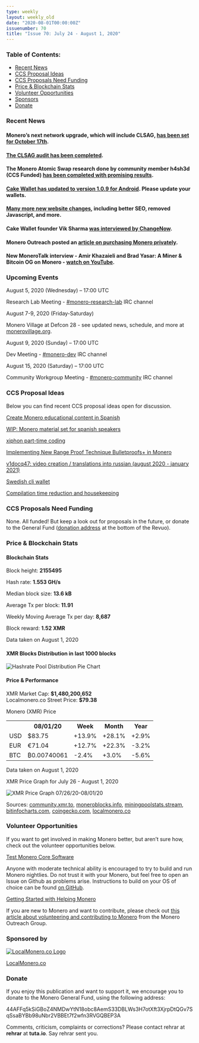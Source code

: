 ```yaml
---
type: weekly
layout: weekly_old
date: "2020-08-01T00:00:00Z"
issuenumber: 70
title: "Issue 70: July 24 - August 1, 2020"
---
```


<h3>Table of Contents:</h3>
<ul class="contents">
    <li><a href="#news">Recent News</a></li>
    <li><a href="#ideas">CCS Proposal Ideas</a></li>
    <li><a href="#proposals">CCS Proposals Need Funding</a></li>
    <li><a href="#stats">Price & Blockchain Stats</a></li>
    <li><a href="#volunteer">Volunteer Opportunities</a></li>
    <li><a href="#sponsor">Sponsors</a></li>
    <li><a href="#donate">Donate</a></li>
</ul>

<h3 id="news">Recent News</h3>

<div class="newsbyte">
    <h4>Monero’s next network upgrade, which will include CLSAG, <a href="https://www.reddit.com/r/Monero/comments/hzw1hu/the_date_of_the_next_monero_network_upgrade_has/" target="_blank">has been set for October 17th</a>.</h4>
</div>

<div class="newsbyte">
    <h4><a href="https://web.getmonero.org/2020/07/31/clsag-audit.html" target="_blank">The CLSAG audit has been completed</a>.</h4>
</div>

<div class="newsbyte">
    <h4>The Monero Atomic Swap research done by community member h4sh3d (CCS Funded) <a href="https://www.reddit.com/r/Monero/comments/i1fknt/ccs_results_monero_atomic_swaps_research/" target="_blank">has been completed with promising results</a>.</h4>
</div>

<div class="newsbyte">
    <h4><a href="https://www.reddit.com/r/Monero/comments/i0s6i1/update_cake_wallet_109_for_android/" target="_blank">Cake Wallet has updated to version 1.0.9 for Android</a>. Please update your wallets.</h4>
</div>

<div class="newsbyte">
    <h4><a href="https://www.reddit.com/r/Monero/comments/i0mpk2/getmoneroorg_updated_massive_performance/" target="_blank">Many more new website changes</a>, including better SEO, removed Javascript, and more.</h4>
</div>

<div class="newsbyte">
    <h4>Cake Wallet founder Vik Sharma <a href="https://changenow.io/blog/know-the-wallet-cake-wallet-founder-vikrant-sharma" target="_blank">was interviewed by ChangeNow</a>.</h4>
</div>

<div class="newsbyte">
    <h4>Monero Outreach posted an <a href="https://www.monerooutreach.org/how-to-buy-monero.html" target="_blank">article on purchasing Monero privately</a>.</h4>
</div>

<div class="newsbyte">
    <h4>New MoneroTalk interview - Amir Khazaieli and Brad Yasar: A Miner & Bitcoin OG on Monero - <a href="https://youtu.be/fKBGH430V2A" target="_blank">watch on YouTube</a>.</h4>
</div>

<h3 id="events">Upcoming Events</h3>

<div class="event">
    <p class="date" markdown="1">August 5, 2020 (Wednesday) – 17:00 UTC</p>
    <p markdown="1">Research Lab Meeting - <a href="irc://chat.freenode.net/#monero-research-lab" target="_blank">#monero-research-lab</a> IRC channel</p>
</div>

<div class="event">
    <p class="date" markdown="1">August 7-9, 2020 (Friday-Saturday)</p>
    <p markdown="1">Monero Village at Defcon 28 - see updated news, schedule, and more at <a href="https://monerovillage.org/" target="_blank">monerovillage.org</a>.</p>
</div>

<div class="event">
    <p class="date" markdown="1">August 9, 2020 (Sunday) – 17:00 UTC</p>
    <p markdown="1">Dev Meeting - <a href="irc://chat.freenode.net/#monero-dev" target="_blank">#monero-dev</a> IRC channel</p>
</div>

<div class="event">
    <p class="date" markdown="1">August 15, 2020 (Saturday) – 17:00 UTC</p>
    <p markdown="1">Community Workgroup Meeting - <a href="irc://chat.freenode.net/#monero-community" target="_blank">#monero-community</a> IRC channel</p>
</div>

<h3 id="ideas">CCS Proposal Ideas</h3>

<p>Below you can find recent CCS proposal ideas open for discussion.</p>

<div class="proposal">
<p><a href="https://repo.getmonero.org/monero-project/ccs-proposals/-/merge_requests/159" target="_blank">Create Monero educational content in Spanish</a></p>
</div>

<div class="proposal">
<p><a href="https://repo.getmonero.org/monero-project/ccs-proposals/-/merge_requests/158" target="_blank">WIP: Monero material set for spanish speakers</a></p>
</div>

<div class="proposal">
<p><a href="https://repo.getmonero.org/monero-project/ccs-proposals/-/merge_requests/157" target="_blank">xiphon part-time coding</a></p>
</div>

<div class="proposal">
<p><a href="https://repo.getmonero.org/monero-project/ccs-proposals/-/merge_requests/156" target="_blank">Implementing New Range Proof Technique Bulletproofs+ in Monero</a></p>
</div>

<div class="proposal">
<p><a href="https://repo.getmonero.org/monero-project/ccs-proposals/-/merge_requests/154" target="_blank">v1docq47: video creation / translations into russian (august 2020 - january 2021)</a></p>
</div>

<div class="proposal">
<p><a href="https://repo.getmonero.org/monero-project/ccs-proposals/-/merge_requests/147" target="_blank">Swedish cli wallet</a></p>
</div>

<div class="proposal">
<p><a href="https://repo.getmonero.org/monero-project/ccs-proposals/-/merge_requests/138" target="_blank">Compilation time reduction and housekeeping</a></p>
</div>

<h3 id="proposals">CCS Proposals Need Funding</h3>

<p>None. All funded! But keep a look out for proposals in the future, or donate to the General Fund (<a href="#donate">donation address</a> at the bottom of the Revuo).</p>

<h3 id="stats">Price & Blockchain Stats</h3>

<h4 class="stat">Blockchain Stats</h4>

<div class="bcstats">
    <p>Block height: <b>2155495</b></p>
    <p>Hash rate: <b>1.553 GH/s</b></p>
    <p>Median block size: <b>13.6 kB</b></p>
    <p>Average Tx per block: <b>11.91</b></p>
    <p>Weekly Moving Average Tx per day: <b>8,687</b></p>
    <p>Block reward: <b>1.52 XMR</b></p>
</div>
<p class="note">Data taken on August 1, 2020</p>

<h4 class="stat">XMR Blocks Distribution in last 1000 blocks</h4>
<p><img src="/img/hashrate-pool-distribution-08011.png" alt="Hashrate Pool Distribution Pie Chart"/></p>

<h4 class="stat">Price & Performance</h4>

<div class="price-intro">XMR Market Cap: <b>$1,480,200,652</b><br>Localmonero.co Street Price: <b>$79.38</b></div>

<p class="table-title">Monero (XMR) Price</p>
<table class="price-table">
  <tr class="row1">
    <th></th>
    <th>08/01/20</th>
    <th>Week</th>
    <th>Month</th>
    <th>Year</th>
  </tr>
  <tr>
    <td data-th="XMR to">USD</td>
    <td data-th="08/01/20">$83.75</td>
    <td data-th="Week" class="green">+13.9%</td>
    <td data-th="Month" class="green">+28.1%</td>
    <td data-th="Year" class="green">+2.9%</td>
  </tr>
  <tr class="row3">
    <td data-th="XMR to">EUR</td>
    <td data-th="08/01/20">€71.04</td>
    <td data-th="Week" class="green">+12.7%</td>
    <td data-th="Month" class="green">+22.3%</td>
    <td data-th="Year" class="red">-3.2%</td>
  </tr>
  <tr>
    <td data-th="XMR to">BTC</td>
    <td data-th="08/01/20">₿0.00740061</td>
    <td data-th="Week" class="red">-2.4%</td>
    <td data-th="Month" class="green">+3.0%</td>
    <td data-th="Year" class="red">-5.6%</td>
  </tr>
</table>
<p class="note">Data taken on August 1, 2020</p>

<p class="table-title">XMR Price Graph for July 26 - August 1, 2020</p>

![XMR Price Graph 07/26/20-08/01/20](/img/weekly-chart-08011.png "XMR Price Graph 07/26/20-08/01/20") 

Sources: <a href="https://community.xmr.to/explorer/mainnet/" target="_blank">community.xmr.to</a>, <a href="https://moneroblocks.info/stats/transaction-stats" target="_blank">moneroblocks.info</a>, <a href="https://miningpoolstats.stream/monero" target="_blank">miningpoolstats.stream</a>, <a href="https://bitinfocharts.com/monero/" target="_blank">bitinfocharts.com</a>, <a href="https://www.coingecko.com/" target="_blank">coingecko.com</a>, <a href="https://localmonero.co/" target="_blank">localmonero.co</a>

<h3 id="volunteer">Volunteer Opportunities</h3>

<p>If you want to get involved in making Monero better, but aren’t sure how, check out the volunteer opportunities below.</p>

<div class="newsbyte">
    <p class="date"><a href="https://github.com/monero-project/monero" target="_blank">Test Monero Core Software</a></p>
    <p>Anyone with moderate technical ability is encouraged to try to build and run Monero nightlies. Do not trust it with your Monero, but feel free to open an Issue on Github as problems arise. Instructions to build on your OS of choice can be found <a href="https://github.com/monero-project/monero#compiling-monero-from-source" target="_blank">on GitHub</a>. </p>
</div>

<div class="newsbyte">
    <p class="date"><a href="https://github.com/monero-project/monero" target="_blank">Getting Started with Helping Monero</a></p>
    <p>If you are new to Monero and want to contribute, please check out <a href="https://www.monerooutreach.org/stories/getting-started-helping-monero.php" target="_blank">this article about volunteering and contributing to Monero</a> from the Monero Outreach Group. </p>
</div>

<h3 id="sponsor">Sponsored by</h3>

<p><a href="https://localmonero.co/" target="_blank"><img src="/img/localmonero-logo.png" alt="LocalMonero.co Logo" class="localmonero"></a></p>

<p class="text-center"><a href="https://localmonero.co/" target="_blank">LocalMonero.co</a></p>

<h3 id="donate">Donate</h3>

<p markdown="1">If you enjoy this publication and want to support it, we encourage you to donate to the Monero General Fund, using the following address:</p>

<p class="address" markdown="1">44AFFq5kSiGBoZ4NMDwYtN18obc8AemS33DBLWs3H7otXft3XjrpDtQGv7SqSsaBYBb98uNbr2VBBEt7f2wfn3RVGQBEP3A</p>

<!--p><a href="monero:44AFFq5kSiGBoZ4NMDwYtN18obc8AemS33DBLWs3H7otXft3XjrpDtQGv7SqSsaBYBb98uNbr2VBBEt7f2wfn3RVGQBEP3A" class="qr"><img src="/img/donate-monero.png"></a></p-->

Comments, criticism, complaints or corrections? Please contact rehrar at **rehrar** at **tuta.io**. Say rehrar sent you.